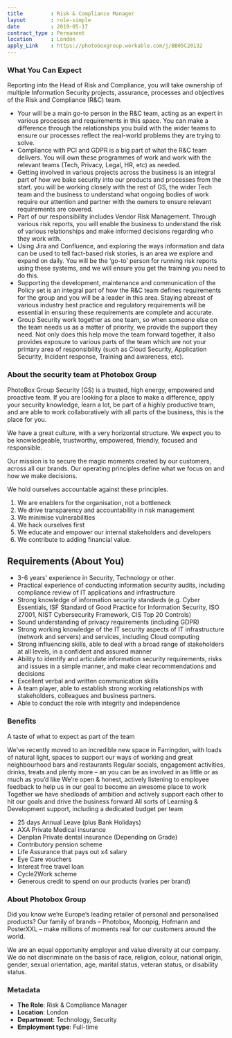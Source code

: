 ```yaml
---
title         : Risk & Compliance Manager
layout        : role-simple
date          : 2019-05-17
contract_type : Permanent
location      : London
apply_Link    : https://photoboxgroup.workable.com/j/BB05C20132
---
```



### What You Can Expect

Reporting into the Head of Risk and Compliance, you will take ownership of multiple Information Security projects, assurance, processes and objectives of the Risk and Compliance (R&C) team.

- Your will be a main go-to person in the R&C team, acting as an expert in various processes and requirements in this space. You can make a difference through the relationships you build with the wider teams to ensure our processes reflect the real-world problems they are trying to solve.
- Compliance with PCI and GDPR is a big part of what the R&C team delivers. You will own these programmes of work and work with the relevant teams (Tech, Privacy, Legal, HR, etc) as needed.
- Getting involved in various projects across the business is an integral part of how we bake security into our products and processes from the start. you will be working closely with the rest of GS, the wider Tech team and the business to understand what ongoing bodies of work require our attention and partner with the owners to ensure relevant requirements are covered.
- Part of our responsibility includes Vendor Risk Management. Through various risk reports, you will enable the business to understand the risk of various relationships and make informed decisions regarding who they work with.
- Using Jira and Confluence, and exploring the ways information and data can be used to tell fact-based risk stories, is an area we explore and expand on daily. You will be the ‘go-to’ person for running risk reports using these systems, and we will ensure you get the training you need to do this.
- Supporting the development, maintenance and communication of the Policy set is an integral part of how the R&C team defines requirements for the group and you will be a leader in this area. Staying abreast of various industry best practice and regulatory requirements will be essential in ensuring these requirements are complete and accurate.
- Group Security work together as one team, so when someone else on the team needs us as a matter of priority, we provide the support they need. Not only does this help move the team forward together, it also provides exposure to various parts of the team which are not your primary area of responsibility (such as Cloud Security, Application Security, Incident response, Training and awareness, etc).


### About the security team at Photobox Group

PhotoBox Group Security (GS) is a trusted, high energy, empowered and proactive team. If you are looking for a place to make a difference, apply your security knowledge, learn a lot, be part of a highly productive team, and are able to work collaboratively with all parts of the business, this is the place for you.

We have a great culture, with a very horizontal structure. We expect you to be knowledgeable, trustworthy, empowered, friendly, focused and responsible.

Our mission is to secure the magic moments created by our customers, across all our brands. Our operating principles define what we focus on and how we make decisions.

We hold ourselves accountable against these principles.

1. We are enablers for the organisation, not a bottleneck
2. We drive transparency and accountability in risk management
3. We minimise vulnerabilities
4. We hack ourselves first
5. We educate and empower our internal stakeholders and developers
6. We contribute to adding financial value.


## Requirements (About You)

- 3-6 years' experience in Security, Technology or other.
- Practical experience of conducting information security audits, including compliance review of IT applications and infrastructure
- Strong knowledge of information security standards (e.g. Cyber Essentials, ISF Standard of Good Practice for Information Security, ISO 27001, NIST Cybersecurity Framework, CIS Top 20 Controls)
- Sound understanding of privacy requirements (including GDPR)
- Strong working knowledge of the IT security aspects of IT infrastructure (network and servers) and services, including Cloud computing
- Strong influencing skills, able to deal with a broad range of stakeholders at all levels, in a confident and assured manner
- Ability to identify and articulate information security requirements, risks and issues in a simple manner, and make clear recommendations and decisions
- Excellent verbal and written communication skills
- A team player, able to establish strong working relationships with stakeholders, colleagues and business partners.
- Able to conduct the role with integrity and independence




### Benefits

A taste of what to expect as part of the team

We’ve recently moved to an incredible new space in Farringdon, with loads of natural light, spaces to support our ways of working and great neighbourhood bars and restaurants
Regular socials, engagement activities, drinks, treats and plenty more – an you can be as involved in as little or as much as you’d like
We’re open & honest, actively listening to employee feedback to help us in our goal to become an awesome place to work
Together we have shedloads of ambition and actively support each other to hit our goals and drive the business forward
All sorts of Learning & Development support, including a dedicated budget per team

- 25 days Annual Leave (plus Bank Holidays)
- AXA Private Medical insurance
- Denplan Private dental insurance (Depending on Grade)
- Contributory pension scheme
- Life Assurance that pays out x4 salary
- Eye Care vouchers
- Interest free travel loan
- Cycle2Work scheme
- Generous credit to spend on our products (varies per brand)


### About Photobox Group

Did you know we’re Europe’s leading retailer of personal and personalised products? Our family of brands – Photobox, Moonpig, Hofmann and PosterXXL – make millions of moments real for our customers around the world.

We are an equal opportunity employer and value diversity at our company. We do not discriminate on the basis of race, religion, colour, national origin, gender, sexual orientation, age, marital status, veteran status, or disability status.

### Metadata

- **The Role**: Risk & Compliance Manager
- **Location**: London
- **Department**: Technology, Security
- **Employment type**: Full-time